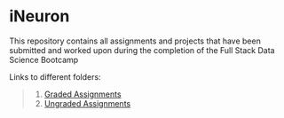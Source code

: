 # iNeuron
This repository contains all assignments and projects that have been submitted and worked upon during the completion of the Full Stack Data Science Bootcamp

Links to different folders:

> 1. [Graded Assignments](https://github.com/abhijitchak103/iNeuron/tree/main/Graded%20Assignments)
> 2. [Ungraded Assignments](https://github.com/abhijitchak103/iNeuron/tree/Ungraded-Assignments)
